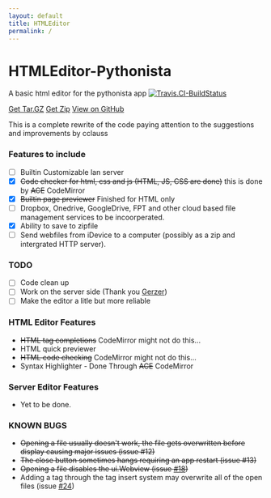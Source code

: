 ```yaml
---
layout: default
title: HTMLEditor
permalink: /
---
```


# HTMLEditor-Pythonista
A basic html editor for the pythonista app [![Travis.CI-BuildStatus](https://travis-ci.org/Cethric/HTMLEditor-Pythonista.svg?branch=master)](https://travis-ci.org/Cethric/HTMLEditor-Pythonista/builds)

[Get Tar.GZ](https://github.com/Cethric/HTMLEditor-Pythonista/tarball/master)
[Get Zip](https://github.com/Cethric/HTMLEditor-Pythonista/zipball/master)
[View on GitHub](https://github.com/Cethric/HTMLEditor-Pythonista)

This is a complete rewrite of the code paying attention to the suggestions and improvements by cclauss

### Features to include
+ [ ] Builtin Customizable lan server
+ [x] ~~Code checker for html, css and js (HTML, JS, CSS are done)~~ this is done by ~~ACE~~ CodeMirror
+ [x] ~~Builtin page previewer~~ Finished for HTML only
+ [ ] Dropbox, Onedrive, GoogleDrive, FPT and other cloud based file management services to be incoorperated.
+ [x] Ability to save to zipfile
+ [ ] Send webfiles from iDevice to a computer (possibly as a zip and intergrated HTTP server).

### TODO
+ [ ] Code clean up
+ [ ] Work on the server side (Thank you [Gerzer](https://github.com/Gerzer))
+ [ ] Make the editor a litle but more reliable

### HTML Editor Features
+ ~~HTML tag completions~~ CodeMirror might not do this...
+ HTML quick previewer
+ ~~HTML code checking~~ CodeMirror might not do this...
+ Syntax Highlighter - Done Through ~~ACE~~ CodeMirror


### Server Editor Features
+ Yet to be done.


### KNOWN BUGS
+ ~~Opening a file usually doesn't work, the file gets overwritten before display causing major issues (issue #12)~~
+ ~~The close button sometimes hangs requiring an app restart (issue #13)~~
+ ~~Opening a file disables the ui.Webview (issue [#18](https://github.com/Cethric/HTMLEditor-Pythonista/issues/18))~~
+ Adding a tag through the tag insert system may overwrite all of the open files (issue [#24](https://github.com/Cethric/HTMLEditor-Pythonista/issues/24))